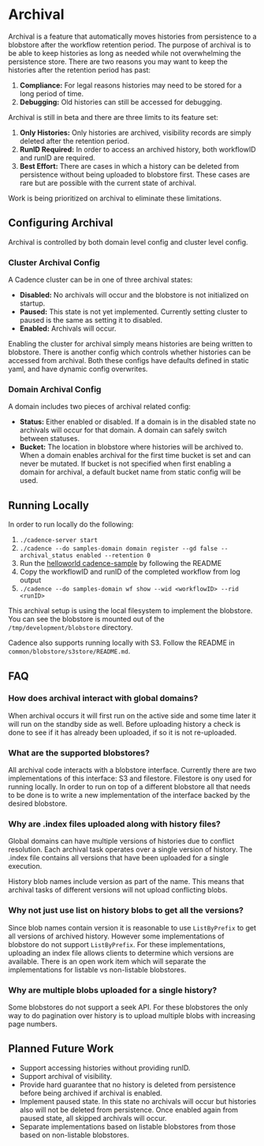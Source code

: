 # Archival

Archival is a feature that automatically moves histories from persistence to a blobstore after
the workflow retention period. The purpose of archival is to be able to keep histories as long as needed
while not overwhelming the persistence store. There are two reasons you may want
to keep the histories after the retention period has past:
1. **Compliance:** For legal reasons histories may need to be stored for a long period of time.
2. **Debugging:** Old histories can still be accessed for debugging.

Archival is still in beta and there are three limits to its feature set:
1. **Only Histories:** Only histories are archived, visibility records are simply deleted after the retention period.
2. **RunID Required:** In order to access an archived history, both workflowID and runID are required.
3. **Best Effort:** There are cases in which a history can be deleted from persistence without
being uploaded to blobstore first. These cases are rare but are possible with the current state of archival.

Work is being prioritized on archival to eliminate these limitations.

## Configuring Archival

Archival is controlled by both domain level config and cluster level config. 

### Cluster Archival Config

A Cadence cluster can be in one of three archival states:
  * **Disabled:** No archivals will occur and the blobstore is not initialized on startup.
  * **Paused:** This state is not yet implemented. Currently setting cluster to paused is the same as setting it to disabled.
  * **Enabled:** Archivals will occur.

Enabling the cluster for archival simply means histories are being written to blobstore. There is another
config which controls whether histories can be accessed from archival. Both these configs have defaults defined in static yaml, and have dynamic config overwrites.

### Domain Archival Config

A domain includes two pieces of archival related config: 
  * **Status:** Either enabled or disabled. If a domain is in the disabled state no archivals will occur for that domain. 
  A domain can safely switch between statuses.
  * **Bucket:** The location in blobstore where histories will be archived to. When a domain enables archival
  for the first time bucket is set and can never be mutated. If bucket is not specified when first enabling
  a domain for archival, a default bucket name from static config will be used.

## Running Locally

In order to run locally do the following:
1. `./cadence-server start`
2. `./cadence --do samples-domain domain register --gd false --archival_status enabled --retention 0`
3. Run the [helloworld cadence-sample](https://github.com/samarabbas/cadence-samples) by following the README
4. Copy the workflowID and runID of the completed workflow from log output
5. `./cadence --do samples-domain wf show --wid <workflowID> --rid <runID>`

This archival setup is using the local filesystem to implement the blobstore. You can see the blobstore is mounted
out of the `/tmp/development/blobstore` directory. 

Cadence also supports running locally with S3. Follow the README in `common/blobstore/s3store/README.md`.

## FAQ

### How does archival interact with global domains?
When archival occurs it will first run on the active side and some time later it will run on the standby side as well. 
Before uploading history a check is done to see if it has already been uploaded, if so it is not re-uploaded.

### What are the supported blobstores?
All archival code interacts with a blobstore interface. Currently there 
are two implementations of this interface: S3 and filestore. Filestore is ony used
for running locally. In order to run on top of a different blobstore all that needs
to be done is to write a new implementation of the interface backed by the desired blobstore.

### Why are .index files uploaded along with history files?
Global domains can have multiple versions of histories due to conflict resolution. Each
archival task operates over a single version of history. The .index file contains all versions that have been uploaded
for a single execution.

History blob names include version as part of the name. This means that archival tasks
of different versions will not upload conflicting blobs. 

### Why not just use list on history blobs to get all the versions?
Since blob names contain version it is reasonable to use ```ListByPrefix``` to get all 
versions of archived history. However some implementations of blobstore do not support ```ListByPrefix```.
For these implementations, uploading an index file allows clients to determine which versions are available.
There is an open work item which will separate the implementations for listable vs non-listable blobstores.

### Why are multiple blobs uploaded for a single history?
Some blobstores do not support a seek API. For these blobstores the only way to do pagination over history is to upload multiple
blobs with increasing page numbers.

## Planned Future Work
* Support accessing histories without providing runID.
* Support archival of visibility.
* Provide hard guarantee that no history is deleted from persistence before being archived if archival is enabled.
* Implement paused state. In this state no archivals will occur but histories also will not be deleted from persistence.
Once enabled again from paused state, all skipped archivals will occur. 
* Separate implementations based on listable blobstores from those based on non-listable blobstores.